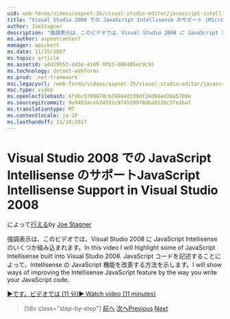 ```yaml
---
uid: web-forms/videos/aspnet-35/visual-studio-editor/javascript-intellisense-support-in-visual-studio-2008
title: "Visual Studio 2008 での JavaScript Intellisense のサポート |Microsoft ドキュメント"
author: JoeStagner
description: "強調表示は、このビデオでは、Visual Studio 2008 に JavaScript Intellisense のいくつか組み込まれます。 Intellisense JavaScript featu を改善する方法を紹介しています."
ms.author: aspnetcontent
manager: wpickett
ms.date: 11/15/2007
ms.topic: article
ms.assetid: a4429553-d43e-4169-9fb3-086405ec9c93
ms.technology: dotnet-webforms
ms.prod: .net-framework
msc.legacyurl: /web-forms/videos/aspnet-35/visual-studio-editor/javascript-intellisense-support-in-visual-studio-2008
msc.type: video
ms.openlocfilehash: 6f9bc5789674cb74944d339df34d84ed28a5709e
ms.sourcegitcommit: 9a9483aceb34591c97451997036a9120c3fe2baf
ms.translationtype: MT
ms.contentlocale: ja-JP
ms.lasthandoff: 11/10/2017
---
```

<a name="javascript-intellisense-support-in-visual-studio-2008"></a><span data-ttu-id="1ca43-104">Visual Studio 2008 での JavaScript Intellisense のサポート</span><span class="sxs-lookup"><span data-stu-id="1ca43-104">JavaScript Intellisense Support in Visual Studio 2008</span></span>
====================
<span data-ttu-id="1ca43-105">によって[行える](https://github.com/JoeStagner)</span><span class="sxs-lookup"><span data-stu-id="1ca43-105">by [Joe Stagner](https://github.com/JoeStagner)</span></span>

<span data-ttu-id="1ca43-106">強調表示は、このビデオでは、Visual Studio 2008 に JavaScript Intellisense のいくつか組み込まれます。</span><span class="sxs-lookup"><span data-stu-id="1ca43-106">In this video I will highlight some of JavaScript Intellisense built into Visual Studio 2008.</span></span> <span data-ttu-id="1ca43-107">JavaScript コードを記述することによって、Intellisense の JavaScript 機能を改善する方法を示します。</span><span class="sxs-lookup"><span data-stu-id="1ca43-107">I will show ways of improving the Intellisense JavaScript feature by the way you write your JavaScript code.</span></span>

[<span data-ttu-id="1ca43-108">&#9654;です。ビデオでは (11 分)</span><span class="sxs-lookup"><span data-stu-id="1ca43-108">&#9654; Watch video (11 minutes)</span></span>](https://channel9.msdn.com/Blogs/ASP-NET-Site-Videos/javascript-intellisense-support-in-visual-studio-2008)

>[!div class="step-by-step"]
<span data-ttu-id="1ca43-109">[前へ](new-designer-support-in-visual-studio-2008.md)
[次へ](javascript-debugging-in-visual-studio-2008.md)</span><span class="sxs-lookup"><span data-stu-id="1ca43-109">[Previous](new-designer-support-in-visual-studio-2008.md)
[Next](javascript-debugging-in-visual-studio-2008.md)</span></span>
